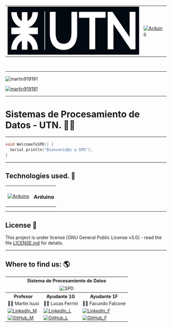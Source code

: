 <table>
  <tr>
  <td>
    <a href="https://github.com/caidevOficial/SPD/" target="_blank"><img alt="Universidad Tecnológica Nacional" src="https://github.com/caidevOficial/Logos/raw/master/Instituciones/logo-utn_black_white.png?raw=true" height="150px" />
  </td>
  <td>
    <a href="https://www.arduino.cc/" target="_blank"><img alt="Arduino" src="https://camo.githubusercontent.com/b3a1cdd20d0f308634ddd4598cdaa729c2d77047f51e66fa7206b9b4bac94c23/68747470733a2f2f63646e2e776f726c64766563746f726c6f676f2e636f6d2f6c6f676f732f61726475696e6f2d312e737667?raw=true" height="150px" />
  </td>
  </tr>
</table></br>

---

<p align="left"> <img src="https://komarev.com/ghpvc/?username=martin919191&label=Profile%20views&color=0e75b6&style=flat" alt="martin919191" /> </p>

<p align="left"> <a href="https://github.com/martin919191"><img src="https://github-profile-trophy.vercel.app/?username=martin919191&theme=nord&column=7" alt="martin919191" /></a> </p>

---

# Sistemas de Procesamiento de Datos - UTN. 👨‍💻

---

```cpp
void WelcomeToSPD() {
  Serial.println("Bienvenid@s a SPD");
}
```

---

## Technologies used. 📌

<table class="skills">
  <tr>
    <td>
    <a href="https://www.arduino.cc/" target="_blank"><img alt="Arduino" src="https://camo.githubusercontent.com/b3a1cdd20d0f308634ddd4598cdaa729c2d77047f51e66fa7206b9b4bac94c23/68747470733a2f2f63646e2e776f726c64766563746f726c6f676f2e636f6d2f6c6f676f732f61726475696e6f2d312e737667?raw=true" width="50px" height="50px" />
    </td>
    <td>
    <center><h3>Arduino</h3></center>
    </td>
  </tr>
</table>

---

## License 📄

This project is under license [GNU General Public License v3.0] - read the file [LICENSE.md](LICENSE) for details.

---

## Where to find us: 🌎

<table class="whereTo">
  <theader>
    <th colspan="3"><center>Sistema de Procesamiento de Datos</center></th>
    <tr>
      <td colspan="3">
        <div align='center' id='Logo'>
          <img class="circular" alt="SPD" align='center' src="https://avatars.githubusercontent.com/u/7840474?v=4" width="80px" height="80px"/>
        </div>
      </td>
    </tr>
  </theader>
  <tbody>
    <th><center>Profesor</center></th>
    <th><center>Ayudante 1G</center></th>
    <th><center>Ayudante 1F</center></th>
    <tr>
      <td>
        <center>🦸‍♂️ Martin Isusi</center>
      </td>
      <td>
        <center>🦹‍♂️ Lucas Ferrini</center>
      </td>
      <td>
        <center>🦹‍♂️ Facundo Falcone</center>
      </td>
    </tr>
    <tr>
      <td>
        <a href="https://www.linkedin.com/in/martinisusiseff/"><img alt="LinkedIn_M" src="https://img.shields.io/badge/linkedin-%230077B5.svg?&style=for-the-badge&logo=linkedin&logoColor=white" width="125px" height="30px"/>
      </td>
      <td>
        <a href="https://www.linkedin.com/in/lucas-ferrini-6781b9212/"><img alt="LinkedIn_L" src="https://img.shields.io/badge/linkedin-%230077B5.svg?&style=for-the-badge&logo=linkedin&logoColor=white" width="125px" height="30px"/>
      </td>
      <td>
        <a href="https://www.linkedin.com/in/facundo-falcone/"><img alt="LinkedIn_F" src="https://img.shields.io/badge/linkedin-%230077B5.svg?&style=for-the-badge&logo=linkedin&logoColor=white" width="125px" height="30px"/>
      </td>
    </tr>
    <tr>
      <td>
        <a href="https://github.com/martin919191/"><img alt="GitHub_M" src="https://img.shields.io/badge/GitHub-%2312100E.svg?&style=for-the-badge&logo=Github&logoColor=white" width="125px" height="30px" />
      </td>
      <td>
        <a href="https://github.com/LMFT"><img alt="GitHub_L" src="https://img.shields.io/badge/GitHub-%2312100E.svg?&style=for-the-badge&logo=Github&logoColor=white" width="125px" height="30px" />
      </td>
      <td>
        <a href="https://github.com/caidevOficial/"><img alt="GitHub_F" src="https://img.shields.io/badge/GitHub-%2312100E.svg?&style=for-the-badge&logo=Github&logoColor=white" width="125px" height="30px" />
      </td>
    </tr>
  </tbody>
</table>
